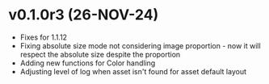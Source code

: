 #  v0.1.0r3 (26-NOV-24)
- Fixes for 1.1.12
- Fixing absolute size mode not considering image proportion - now it will respect the absolute size despite the proportion
- Adding new functions for Color handling
- Adjusting level of log when asset isn't found for asset default layout